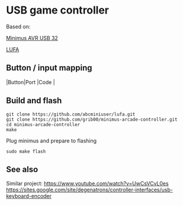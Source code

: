 # USB game controller 

Based on: 

[Minimus AVR USB 32](https://github.com/grib00/minimus-toys/blob/master/doc/README.md)

[LUFA](http://www.fourwalledcubicle.com/LUFA.php)

## Button / input mapping

|Button|Port  |Code  |

## Build and flash

    git clone https://github.com/abcminiuser/lufa.git
    git clone https://github.com/grib00/minimus-arcade-controller.git
    cd minimus-arcade-controller
    make

Plug minimus and prepare to flashing

    sudo make flash

## See also

Similar project: https://www.youtube.com/watch?v=UwCsVCvL0es https://sites.google.com/site/degenatrons/controller-interfaces/usb-keyboard-encoder

